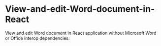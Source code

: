# View-and-edit-Word-document-in-React
View and edit Word document in React application without Microsoft Word or Office interop dependencies.
